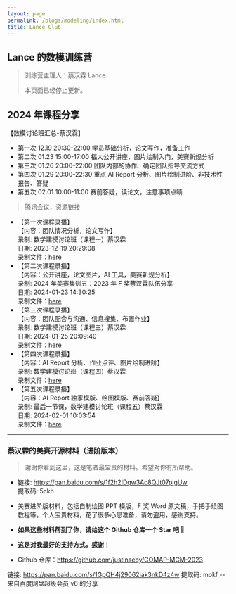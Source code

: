 ```yaml
---
layout: page
permalink: /blogs/modeling/index.html
title: Lance Club
---
```


## Lance 的数模训练营

> 训练营主理人：蔡汉霖 Lance
>
> 本页面已经停止更新。

## 2024 年课程分享

【数模讨论班汇总-蔡汉霖】

- 第一次 12.19 20:30-22:00 学员基础分析，论文写作，准备工作
- 第二次 01.23 15:00-17:00 福大公开讲座，图片绘制入门，美赛新规分析
- 第三次 01.26 20:00-22:00 团队内部的协作、确定团队指导交流方式
- 第四次 01.29 20:00-22:30 重点 AI Report 分析、图片绘制进阶、非技术性报告、答疑
- 第五次 02.01 10:00-11:00 赛前答疑，读论文，注意事项点睛

> 腾讯会议，资源链接

- 【第一次课程录播】<br>
  【内容：团队情况分析，论文写作】<br>
  录制: 数学建模讨论班（课程一）蔡汉霖<br>
  日期: 2023-12-19 20:29:08<br>录制文件：[here](https://meeting.tencent.com/v2/cloud-record/share?id=972bc50d-bef0-4d27-8008-5962c5cdf08e&from=3&record_type=2)
- 【第二次课程录播】<br>
  【内容：公开讲座，论文图片，AI 工具，美赛新规分析】<br>
  录制: 2024 年美赛集训五：2023 年 F 奖蔡汉霖队伍分享<br>
  日期: 2024-01-23 14:30:25<br>
  录制文件：[here](https://meeting.tencent.com/v2/cloud-record/share?id=6a5b1dea-3b04-45eb-889b-8c2d347215af&from=3)
- 【第三次课程录播】<br>
  【内容：团队配合与沟通、信息搜集、布置作业】<br>
  录制: 数学建模讨论班（课程三）蔡汉霖<br>
  日期: 2024-01-25 20:09:40<br>
  录制文件：[here](https://meeting.tencent.com/v2/cloud-record/share?id=fb89ff5a-4eee-49f5-a13d-2436750fb32b&from=3&record_type=2)
- 【第四次课程录播】<br>
  【内容：AI Report 分析、作业点评、图片绘制进阶】<br>
  录制: 数学建模讨论班（课程四）蔡汉霖<br>
  录制文件：[here](https://meeting.tencent.com/v2/cloud-record/share?id=8b8e1632-70bf-4cbf-87f1-a4efde033948&from=3&record_type=2)
- 【第五次课程录播】<br>
  【内容：AI Report 独家模版、绘图模版、赛前答疑】<br>
  录制: 最后一节课，数学建模讨论班（课程五）蔡汉霖<br>
  日期: 2024-02-01 10:03:54<br>
  录制文件：[here](https://meeting.tencent.com/v2/cloud-record/share?id=fc38e655-4083-41f2-82d1-50d956105446&from=3&record_type=2)

---

### 蔡汉霖的美赛开源材料（进阶版本）

> 谢谢你看到这里，这是笔者最宝贵的材料。希望对你有所帮助。

- 链接: https://pan.baidu.com/s/1f2h2IDqw3Ac8QJt07pigUw<br>提取码: 5ckh
- 美赛进阶版材料，包括自制绘图 PPT 模版，F 奖 Word 原文稿，手把手绘图教程等。个人宝贵材料，花了很多心思准备，请勿盗用，感谢支持。

- **如果这些材料帮到了你，请给这个 Github 仓库一个 Star 吧 🥳**
- **这是对我最好的支持方式，感谢！**
- Github 仓库：https://github.com/justinseby/COMAP-MCM-2023

链接: https://pan.baidu.com/s/1GpQH4j29062iak3nkD4z4w 提取码: mokf
--来自百度网盘超级会员 v6 的分享
